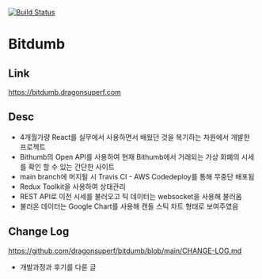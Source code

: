 [![Build Status](https://travis-ci.com/dragonsuperf/kakao-cloud-portfolio.svg?branch=main)](https://travis-ci.com/dragonsuperf/kakao-cloud-portfolio)
# Bitdumb

## Link
https://bitdumb.dragonsuperf.com

## Desc
- 4개월가량 React를 실무에서 사용하면서 배웠던 것을 복기하는 차원에서 개발한 프로젝트
- Bithumb의 Open API를 사용하여 현재 Bithumb에서 거래되는 가상 화폐의 시세를 확인 할 수 있는 간단한 사이트
- main branch에 머지될 시 Travis CI - AWS Codedeploy를 통해 무중단 배포됨
- Redux Toolkit을 사용하여 상태관리
- REST API로 이전 시세를 불러오고 틱 데이터는 websocket을 사용해 불러옴
- 불러온 데이터는 Google Chart를 사용해 캔들 스틱 차트 형태로 보여주였음


## Change Log
https://github.com/dragonsuperf/bitdumb/blob/main/CHANGE-LOG.md
- 개발과정과 후기를 다룬 글
